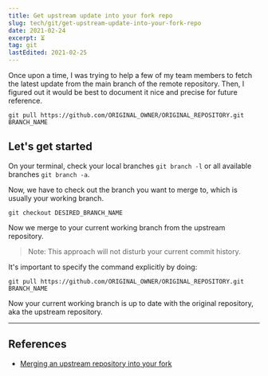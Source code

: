 ```yaml
---
title: Get upstream update into your fork repo
slug: tech/git/get-upstream-update-into-your-fork-repo
date: 2021-02-24
excerpt: ⏳
tag: git
lastEdited: 2021-02-25
---
```


<!--
date must be: 2000-01-01
NOT: 2000-1-1 -->

<!-- https://www.gatsbyjs.com/blog/2017-07-19-creating-a-blog-with-gatsby/#writing-our-first-markdown-blog-post -->
<!-- https://github.com/gatsbyjs/gatsby/issues/3460 -->
<!-- https://mdxjs.com/getting-started#mdx -->

Once upon a time, I was trying to help a few of my team members to fetch the latest update from the main branch of the remote repository. Then, I figured out it would be best to document it nice and precise for future reference.

```shell
git pull https://github.com/ORIGINAL_OWNER/ORIGINAL_REPOSITORY.git BRANCH_NAME
```

## Let's get started

On your terminal, check your local branches `git branch -l` or all available branches `git branch -a`.

Now, we have to check out the branch you want to merge to, which is usually your working branch.

```shell
git checkout DESIRED_BRANCH_NAME
```

Now we merge to your current working branch from the upstream repository.

> Note: This approach will not disturb your current commit history.

It's important to specify the command explicitly by doing:

```shell
git pull https://github.com/ORIGINAL_OWNER/ORIGINAL_REPOSITORY.git BRANCH_NAME
```

Now your current working branch is up to date with the original repository, aka the upstream repository.

---

## References

-   [Merging an upstream repository into your fork](https://docs.github.com/en/github/collaborating-with-issues-and-pull-requests/merging-an-upstream-repository-into-your-fork)
